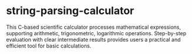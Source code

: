 # string-parsing-calculator
This C-based scientific calculator processes mathematical expressions, supporting arithmetic, trigonometric, logarithmic operations. Step-by-step evaluation with clear intermediate results provides users a practical and efficient tool for basic calculations.
